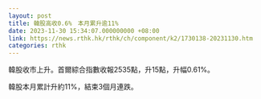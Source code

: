 ```yaml
---
layout: post
title: 韓股高收0.6%　本月累升逾11%
date: 2023-11-30 15:34:07.000000000 +08:00
link: https://news.rthk.hk/rthk/ch/component/k2/1730138-20231130.htm
categories: rthk
---
```


韓股收市上升。首爾綜合指數收報2535點，升15點，升幅0.61%。

韓股本月累計升約11%，結束3個月連跌。
